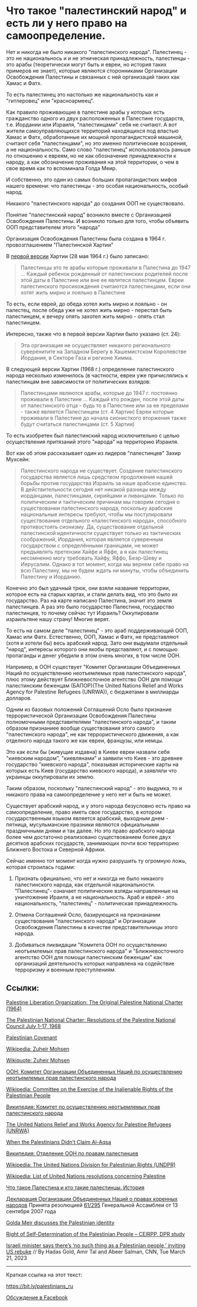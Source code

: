 # Что такое "палестинский народ" и есть ли у него право на самоопределение.

Нет и никогда не было никакого "палестинского народа". Палестинец - это не национальнось и и не этническая принадлежность, палестинцы - это арабы (теоретически могут быть и евреи, но история таких примеров не знает), которые являются сторонниками Организации Освобождения Палестины и связанных с ней организаций таких как Хамас и Фатх. 

То есть палестинец это настолько же национальность как и "гитлеровец" или "красноармеец". 

Как правило проживающие в палестине арабы у которых есть гражданство одного из двух расположенных в Палестине государств, т.е. Иордании или Израиля, "палестинцами" себя не считают. А вот жители самоуправляющихся территорий находящихся под властью Хамас и Фатх, обработанные их мощной пропагандистской машиной, считают себя "палестинцами", но это именно политические воззрения, а не национальность. Само слово "палестинец" использовалось  раньше по отношению к евреям, но не как обозначение принадлежности к народу, а как обозначение проживания на этой территории, о чем в свое время как то вспоминала Голда Меир.

И собственно, это один из самых больших пропагандистких мифов нашего времени: что палестинцы - это особая национальность, особый народ. 

Никакого "палестинского народа" до создания ООП не существовало.

Понятие "палестинский народ" возникло вместе с Организацией Освобождения Палестины. И возникло только для того, чтобы объявить ООП представителем этого "народа"

Организация Освобождения Палестины была создана в 1964 г. провозглашением "Палестинской Хартии" 

В [первой версии](https://www.jewishvirtuallibrary.org/the-original-palestine-national-charter-1964) Хартии (28 мая 1964 г.) было записано: 

> Палестинцы это те арабы которые проживали в Палестина до 1947 ... Каждый ребенок рожденный от палестинских родителей после этой даты в Палестине или вне ее являтеся палестинцем. 
> Евреи палестинского просихождения считаются палестинцами, если они хотят жить мирно и лояльно в Палестине 

То есть, если еврей, до обеда хотел жить мирно и лояльно - он палестец, после обеда уже не хотел жить мирно - перестал быть палестинцем, к вечеру опять захотел жить мирно - опять стал палестинцем. 

Интересно, также что в первой версии Хартии было указано (ст. 24):

> Эта организация не осуществляет никакого регионального суверенитите на Западном Берегу в Хашемистcком Королевстве Иордания, в Секторе Газа и регионе Химма. 

В следующей версии Хартии (1968 г.) определение палестинского народа несколько изменилось (в частности, евреи уже причислялись к палестинцам вне зависимости от политических взлядов:

> Палестинцами являются арабы, которые до 1947 г. постоянно проживали в Палестине ... Каждый кто рожден, после этой даты от палестинского отца - будь то в Палестине или за ее пределами - также является Палестинцем (ст. 4 Хартии)
> Евреи которые проживали в Палестине до начала сионисткого вторжения также будут считаться палестинцами (ст. 5 Хартии) 

То есть изобретен был палестинский народ исключительно с целью осуществления притязаний этого "народа" на территорию Израиля. 

Вот как об этом рассказывает один из лидеров "палестинцев" Захир Мухсейн: 

> Палестинского народа не существует. Создание палестинского государства является лишь средством продолжения нашей борьбы против государства Израиль за наше арабское единство. В действительности сегодня нет никакой разницы между иорданцами, палестинцами, сирийцами и ливанцами. Только по политическим и тактическим причинам мы говорим сегодня о существовании палестинского народа, поскольку арабские национальные интересы требуют, чтобы мы постулировали существование отдельного «палестинского народа», способного противостоять сионизму. Да, существование отдельной палестинской идентичности существует только из тактических соображений, Иордания, которая является суверенным государством с определёнными границами, не может предъявлять претензии Хайфе и Яффе, а я как палестинец несомненно могу требовать Хайфу, Яффо, Беэр-Шеву и Иерусалим. Однако в тот момент, когда мы вернем себе право на всю Палестину, мы не будем ждать ни минуты, чтобы объединить Палестину и Иорданию.

Конечно это был удачный трюк, они взяли название территории, которое есть на старых картах, и стали делать вид, что это было их государство. Раз на карте написано Палестина, значит это земля палестинцев. А раз это было государство Палестина, государство палестинцев, то почему сейчас тут Израиль? Оккупировали израильтяне нашу страну! Многие верят. 

То есть на самом деле "палестинец" - это араб поддерживающий ООП, Хамас или Фатх. Естественно, ООП, Хамас и Фатх, не представляют (хотя и хотели бы) весь арабский народ. Зато они выдумали отдельный "народ", интересы которого они якобы представляют, и с помощью пропаганды и денег убедили в этом очень многих, в том числе ООН. 

Например, в ООН существует "Комитет Организации Объединенных Наций по осуществлению неотъемлемых прав палестинского народа", плюс этому действует Ближневосточное агентство ООН для помощи палестинским беженцам (БАПОР)(The United Nations Relief and Works Agency for Palestine Refugees (UNRWA)), с бюджетами в миллиарды долларов. 

Одним из базовых положений Соглашений Осло было признание террористической Организации Освобождения Палестины полномочными представителями "палестинского народа", и таким образом признаниее вообще существования этого самого "палестинского народа", не как террористического движения, а как отделного народа такого же как евреи, французы, или немцы. 

Это как если бы (живущие издавна) в Киеве евреи назвали себя "киевским народом", "киевлянами" и заявили что Киев - это древнее государство "киевского народа", показывая исторические карты на которых есть Киев (государство киевского народа), и заявляли что украинцы оккупировали их землю. 

Таким образом, поскольку "палестинский народ" - это выдумка, то и никакого права на самоопределение у него нет и быть не может. 

Существует арабский народ, и у этого народа безусловно есть право на самоопределение, право иметь свое государство, в котором государственным языком является арабский, выходным днем - пятница, мусульманские празники являются официальными праздничными днями и так далее. Но это право арабского народа более чем достаточно реализовано существованием более двух десятков арабских государств, занимающих почти всю территорию Ближнего Востока и Северной Африки. 

Сейчас именно тот момент когда нужно разрушить ту огромную ложь, которая строилась годами: 

1. Признать официально, что нет и никогда не было никакого палестинского народа, как отдельной национальности. "Палестинец"- означает политические взляды направленные на уничтожение Ираиля, а не национальность. Араб и еврей - это национальность, "палестинец" - политическая принадлежность. 

2. Отмена Соглашений Осло, базирующися на признанании существования "палестинского народа" и Организации Освобождения Палестины в качестве представительницы этого народа. 

3. Добиваться ликвидации "Комитета ООН по осуществлению неотъемлемых прав палестинского народа" и "Ближневосточного агентство ООН для помощи палестинским беженцам" как организаций деятельность которых направлена на содействие терроризму и военным преступлениям. 


## Ссылки:

[Palestine Liberation Organization: The Original Palestine National Charter (1964)](https://www.jewishvirtuallibrary.org/the-original-palestine-national-charter-1964)

[The Palestinian National Charter: Resolutions of the Palestine National Council July 1-17, 1968](https://avalon.law.yale.edu/20th_century/plocov.asp)

[Palestinian Covenant](https://en.wikisource.org/wiki/Palestinian_Covenant) 

[Wikipedia: Zuheir Mohsen](https://en.wikipedia.org/wiki/Zuheir_Mohsen)

[Wikiquote: Zuheir Mohsen](https://en.wikiquote.org/wiki/Zuheir_Mohsen) 

[ООН: Комитет Организации Объединенных Наций по осуществлению неотъемлемых прав палестинского народа](https://www.un.org/unispal/ru/committee/)

[Wikipedia: Committee on the Exercise of the Inalienable Rights of the Palestinian People](https://en.wikipedia.org/wiki/Committee_on_the_Exercise_of_the_Inalienable_Rights_of_the_Palestinian_People)

[Википедия: Комитет по осуществлению неотъемлемых прав палестинского народа](https://ru.wikipedia.org/wiki/%D0%9A%D0%BE%D0%BC%D0%B8%D1%82%D0%B5%D1%82_%D0%BF%D0%BE_%D0%BE%D1%81%D1%83%D1%89%D0%B5%D1%81%D1%82%D0%B2%D0%BB%D0%B5%D0%BD%D0%B8%D1%8E_%D0%BD%D0%B5%D0%BE%D1%82%D1%8A%D0%B5%D0%BC%D0%BB%D0%B5%D0%BC%D1%8B%D1%85_%D0%BF%D1%80%D0%B0%D0%B2_%D0%BF%D0%B0%D0%BB%D0%B5%D1%81%D1%82%D0%B8%D0%BD%D1%81%D0%BA%D0%BE%D0%B3%D0%BE_%D0%BD%D0%B0%D1%80%D0%BE%D0%B4%D0%B0)

[The United Nations Relief and Works Agency for Palestine Refugees (UNRWA)](https://www.unrwa.org) 

[When the Palestinians Didn’t Claim Al-Aqsa](https://www.irelandisrael.ie/blog/when-the-palestinians-didnt-claim-al-aqsa/) 

[Википедия: Отделение ООН по правам палестинцев](https://ru.wikipedia.org/wiki/%D0%9E%D1%82%D0%B4%D0%B5%D0%BB%D0%B5%D0%BD%D0%B8%D0%B5_%D0%9E%D0%9E%D0%9D_%D0%BF%D0%BE_%D0%BF%D1%80%D0%B0%D0%B2%D0%B0%D0%BC_%D0%BF%D0%B0%D0%BB%D0%B5%D1%81%D1%82%D0%B8%D0%BD%D1%86%D0%B5%D0%B2)

[Wikipedia: The United Nations Division for Palestinian Rights (UNDPR)](https://en.wikipedia.org/wiki/United_Nations_Division_for_Palestinian_Rights)

[Wikipedia: List of United Nations resolutions concerning Palestine](https://en.wikipedia.org/wiki/List_of_United_Nations_resolutions_concerning_Palestine)

[Что такое Палестина и кто такие палестинцы. История](https://www.youtube.com/watch?v=nIXzLuAXcK0)

[Декларация Организации Объединенных Наций о правах коренных народов](https://www.un.org/ru/documents/decl_conv/declarations/indigenous_rights.shtml) Принята резолюцией [61/295](https://legal.un.org/avl/pdf/ha/ga_61-295/ga_61-295_ph_r.pdf) Генеральной Ассамблеи от 13 сентября 2007 года 

[Golda Meir discusses the Palestinian identity](https://www.youtube.com/watch?v=I9M91iwP994)

[Right of Self-Determination of the Palestinian People – CEIRPP, DPR study](https://www.un.org/unispal/document/auto-insert-196558/)

[Israeli minister says there’s ‘no such thing as a Palestinian people,’ inviting US rebuke](https://edition.cnn.com/2023/03/21/middleeast/israel-smotrich-palestinians-intl/) // 
By Hadas Gold, Amir Tal and Abeer Salman, CNN, Tue March 21, 2023 

--------------- 

Краткая ссылка на этот текст: 

https://bit.ly/palestinians_ru 

[Обсуждение в Facebook](https://www.facebook.com/viktor.ageyev/posts/pfbid032f1pzq3ftQS2Jna92JYCSiLqtdcWvmGur5tgP2qaJsAP4mFKDxfJZ3a6yYjiv3qYl) 
